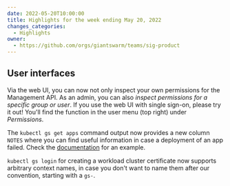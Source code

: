```yaml
---
date: 2022-05-20T10:00:00
title: Highlights for the week ending May 20, 2022
changes_categories:
  - Highlights
owner:
  - https://github.com/orgs/giantswarm/teams/sig-product
---
```


## User interfaces

Via the web UI, you can now not only inspect your own permissions for the Management API. As an admin, you can also *inspect permissions for a specific group or user*. If you use the web UI with single sign-on, please try it out! You'll find the function in the user menu (top right) under *Permissions*.

The `kubectl gs get apps` command output now provides a new column `NOTES` where you can find useful information in case a deployment of an app failed. Check the [documentation](https://docs.giantswarm.io/ui-api/kubectl-gs/get-apps/) for an example.

`kubectl gs login` for creating a workload cluster certificate now supports arbitrary context names, in case you don't want to name them after our convention, starting with a `gs-`.
